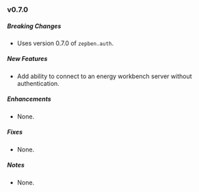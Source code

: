 ### v0.7.0

##### Breaking Changes
* Uses version 0.7.0 of `zepben.auth`.

##### New Features
* Add ability to connect to an energy workbench server without authentication.

##### Enhancements
* None.

##### Fixes
* None.

##### Notes
* None.